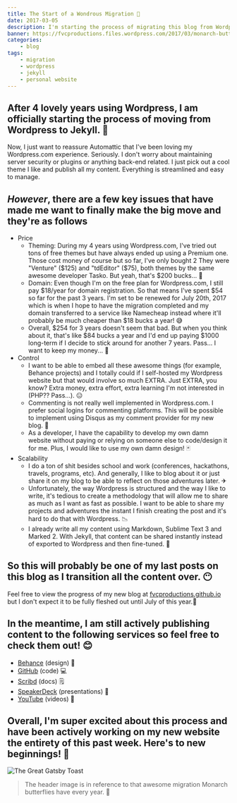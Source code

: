 ```yaml
---
title: The Start of a Wondrous Migration 🦋
date: 2017-03-05
description: I'm starting the process of migrating this blog from Wordpress to Jekyll.
banner: https://fvcproductions.files.wordpress.com/2017/03/monarch-butterfly-wallpaper-2.jpg
categories:
    - blog
tags:
    - migration
    - wordpress
    - jekyll
    - personal website
---
```


## After 4 lovely years using Wordpress, I am officially starting the process of moving from Wordpress to Jekyll. 🦋

Now, I just want to reassure Automattic that I've been loving my Wordpress.com experience. Seriously. I don't worry about maintaining server security or plugins or anything back-end related. I just pick out a cool theme I like and publish all my content. Everything is streamlined and easy to manage.

## _However_, there are a few key issues that have made me want to finally make the big move and they're as follows

* Price
  * Theming: During my 4 years using Wordpress.com, I've tried out tons of free themes but have always ended up using a Premium one. Those cost money of course but so far, I've only bought 2 They were "Venture" ($125) and "tdEditor" ($75), both themes by the same awesome developer Tasko. But yeah, that's $200 bucks... 💸
  * Domain: Even though I'm on the free plan for Wordpress.com, I still pay $18/year for domain registration. So that means I've spent $54 so far for the past 3 years. I'm set to be renewed for July 20th, 2017 which is when I hope to have the migration completed and my domain transferred to a service like Namecheap instead where it'll probably be much cheaper than $18 bucks a year! 😅
  * Overall, $254 for 3 years doesn't seem that bad. But when you think about it, that's like $84 bucks a year and I'd end up paying $1000 long-term if I decide to stick around for another 7 years. Pass... I want to keep my money... 🤑
* Control
  * I want to be able to embed all these awesome things (for example, Behance projects) and I totally could if I self-hosted my Wordpress website but that would involve so much EXTRA. Just EXTRA, you know? Extra money, extra effort, extra learning I'm not interested in (PHP?? Pass...). 😑
  * Commenting is not really well implemented in Wordpress.com. I prefer social logins for commenting platforms. This will be possible to implement using Disqus as my comment provider for my new blog. 👥
  * As a developer, I have the capability to develop my own damn website without paying or relying on someone else to code/design it for me. Plus, I would like to use my own damn design! 🃏
* Scalability
  * I do a ton of shit besides school and work (conferences, hackathons, travels, programs, etc). And generally, I like to blog about it or just share it on my blog to be able to reflect on those adventures later. ✈
  * Unfortunately, the way Wordpress is structured and the way I like to write, it's tedious to create a methodology that will allow me to share as much as I want as fast as possible. I want to be able to share my projects and adventures the instant I finish creating the post and it's hard to do that with Wordpress. 📉
  * I already write all my content using Markdown, Sublime Text 3 and Marked 2. With Jekyll, that content can be shared instantly instead of exported to Wordpress and then fine-tuned. 📝

## So this will probably be one of my last posts on this blog as I transition all the content over. 😶

Feel free to view the progress of my new blog at [fvcproductions.github.io](//fvcproductions.github.io) but I don't expect it to be fully fleshed out until July of this year.🌻

## In the meantime, I am still actively publishing content to the following services so feel free to check them out! 😊

* [Behance](//behance.net/fvcproductions) (design) 🎨
* [GitHub](//github.com/fvcproductions) (code) 💻
* [Scribd](//www.scribd.com/user/194063411/FVCproductions) (docs) 🗒
* [SpeakerDeck](//speakerdeck.com/fvcproductions) (presentations) 💬
* [YouTube](//www.youtube.com/+fvcproductions2013) (videos) 🎥

## Overall, I'm super excited about this process and have been actively working on my new website the entirety of this past week. Here's to new beginnings! 🎉

![The Great Gatsby Toast](//fvcproductions.files.wordpress.com/2017/03/source.gif)

> The header image is in reference to that awesome migration Monarch butterflies have every year. 🦋
